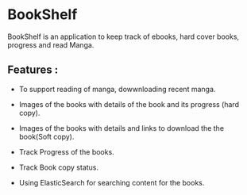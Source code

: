# BookShelf

BookShelf is an application to keep track of ebooks, hard cover books, progress and read Manga.



## Features :

 - To support reading of manga, dowwnloading  recent manga.

 - Images of the books with details of the book and its progress (hard copy). 

 - Images of the books with details  and links to download the the book(Soft copy).

 - Track Progress of the books.

 - Track Book copy status.

 - Using ElasticSearch for searching content for the books.
